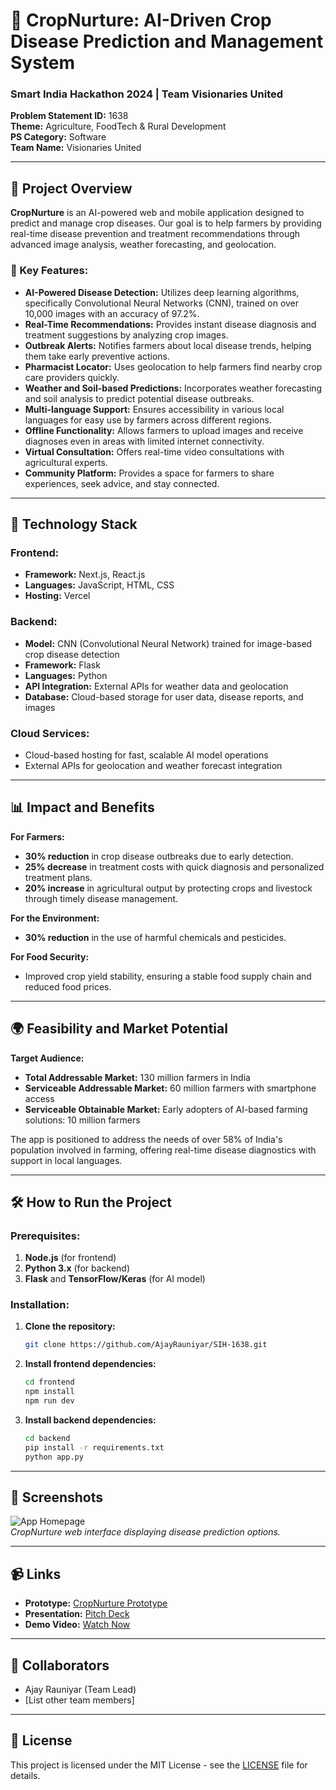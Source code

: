 
# 🌱 CropNurture: AI-Driven Crop Disease Prediction and Management System

### **Smart India Hackathon 2024 | Team Visionaries United**

**Problem Statement ID:** 1638  
**Theme:** Agriculture, FoodTech & Rural Development  
**PS Category:** Software  
**Team Name:** Visionaries United  

---

## 🚀 Project Overview

**CropNurture** is an AI-powered web and mobile application designed to predict and manage crop diseases. Our goal is to help farmers by providing real-time disease prevention and treatment recommendations through advanced image analysis, weather forecasting, and geolocation.

### 🌿 Key Features:

- **AI-Powered Disease Detection:** Utilizes deep learning algorithms, specifically Convolutional Neural Networks (CNN), trained on over 10,000 images with an accuracy of 97.2%.
- **Real-Time Recommendations:** Provides instant disease diagnosis and treatment suggestions by analyzing crop images.
- **Outbreak Alerts:** Notifies farmers about local disease trends, helping them take early preventive actions.
- **Pharmacist Locator:** Uses geolocation to help farmers find nearby crop care providers quickly.
- **Weather and Soil-based Predictions:** Incorporates weather forecasting and soil analysis to predict potential disease outbreaks.
- **Multi-language Support:** Ensures accessibility in various local languages for easy use by farmers across different regions.
- **Offline Functionality:** Allows farmers to upload images and receive diagnoses even in areas with limited internet connectivity.
- **Virtual Consultation:** Offers real-time video consultations with agricultural experts.
- **Community Platform:** Provides a space for farmers to share experiences, seek advice, and stay connected.

---

## 🔧 Technology Stack

### **Frontend:**
- **Framework:** Next.js, React.js  
- **Languages:** JavaScript, HTML, CSS  
- **Hosting:** Vercel  

### **Backend:**
- **Model:** CNN (Convolutional Neural Network) trained for image-based crop disease detection  
- **Framework:** Flask  
- **Languages:** Python  
- **API Integration:** External APIs for weather data and geolocation  
- **Database:** Cloud-based storage for user data, disease reports, and images  

### **Cloud Services:**
- Cloud-based hosting for fast, scalable AI model operations
- External APIs for geolocation and weather forecast integration

---

## 📊 Impact and Benefits

**For Farmers:**
- **30% reduction** in crop disease outbreaks due to early detection.
- **25% decrease** in treatment costs with quick diagnosis and personalized treatment plans.
- **20% increase** in agricultural output by protecting crops and livestock through timely disease management.

**For the Environment:**
- **30% reduction** in the use of harmful chemicals and pesticides.

**For Food Security:**
- Improved crop yield stability, ensuring a stable food supply chain and reduced food prices.

---

## 🌍 Feasibility and Market Potential

**Target Audience:**  
- **Total Addressable Market:** 130 million farmers in India  
- **Serviceable Addressable Market:** 60 million farmers with smartphone access  
- **Serviceable Obtainable Market:** Early adopters of AI-based farming solutions: 10 million farmers  

The app is positioned to address the needs of over 58% of India's population involved in farming, offering real-time disease diagnostics with support in local languages.

---

## 🛠️ How to Run the Project

### Prerequisites:
1. **Node.js** (for frontend)
2. **Python 3.x** (for backend)
3. **Flask** and **TensorFlow/Keras** (for AI model)

### Installation:

1. **Clone the repository:**
   ```bash
   git clone https://github.com/AjayRauniyar/SIH-1638.git
   ```

2. **Install frontend dependencies:**
   ```bash
   cd frontend
   npm install
   npm run dev
   ```

3. **Install backend dependencies:**
   ```bash
   cd backend
   pip install -r requirements.txt
   python app.py
   ```

---

## 📸 Screenshots

![App Homepage](https://sih-1638.vercel.app/homepage-screenshot.png)  
*CropNurture web interface displaying disease prediction options.*

---

## 📹 Links

- **Prototype:** [CropNurture Prototype](https://sih-1638.vercel.app/)
- **Presentation:** [Pitch Deck](https://drive.google.com/file/d/1aF_glThG_Ss3AV3q17PCQ-aKZhUXoGhF/view?usp=drive_link)
- **Demo Video:** [Watch Now](https://drive.google.com/file/d/1IUIm38H3GS4mX5eTNzxsu_D-F-HFMEj9/view?usp=drive_link)

---

## 🤝 Collaborators

- Ajay Rauniyar (Team Lead)  
- [List other team members]

---

## 📜 License

This project is licensed under the MIT License - see the [LICENSE](LICENSE) file for details.
